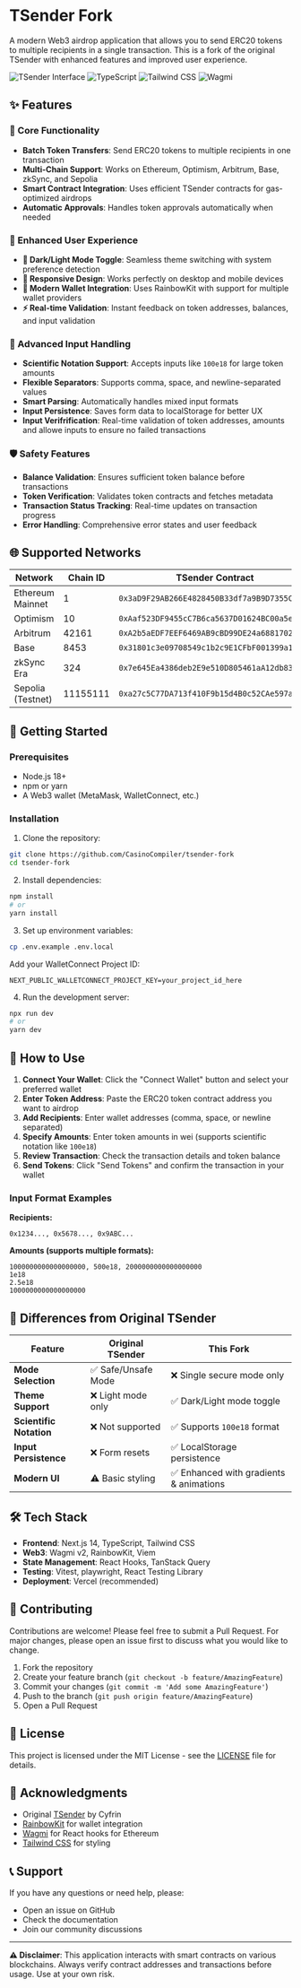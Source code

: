 # TSender Fork

A modern Web3 airdrop application that allows you to send ERC20 tokens to multiple recipients in a single transaction. This is a fork of the original TSender with enhanced features and improved user experience.

![TSender Interface](https://img.shields.io/badge/Next.js-14-black?style=for-the-badge&logo=next.js)
![TypeScript](https://img.shields.io/badge/TypeScript-007ACC?style=for-the-badge&logo=typescript&logoColor=white)
![Tailwind CSS](https://img.shields.io/badge/Tailwind_CSS-38B2AC?style=for-the-badge&logo=tailwind-css&logoColor=white)
![Wagmi](https://img.shields.io/badge/Wagmi-1C1B1F?style=for-the-badge)

## ✨ Features

### 🚀 Core Functionality
- **Batch Token Transfers**: Send ERC20 tokens to multiple recipients in one transaction
- **Multi-Chain Support**: Works on Ethereum, Optimism, Arbitrum, Base, zkSync, and Sepolia
- **Smart Contract Integration**: Uses efficient TSender contracts for gas-optimized airdrops
- **Automatic Approvals**: Handles token approvals automatically when needed

### 🎨 Enhanced User Experience
- **🌙 Dark/Light Mode Toggle**: Seamless theme switching with system preference detection
- **📱 Responsive Design**: Works perfectly on desktop and mobile devices
- **🔌 Modern Wallet Integration**: Uses RainbowKit with support for multiple wallet providers
- **⚡ Real-time Validation**: Instant feedback on token addresses, balances, and input validation

### 🔧 Advanced Input Handling
- **Scientific Notation Support**: Accepts inputs like `100e18` for large token amounts
- **Flexible Separators**: Supports comma, space, and newline-separated values
- **Smart Parsing**: Automatically handles mixed input formats
- **Input Persistence**: Saves form data to localStorage for better UX
- **Input Verifrification**: Real-time validation of token addresses, amounts and allowe inputs to ensure no failed transactions

### 🛡️ Safety Features
- **Balance Validation**: Ensures sufficient token balance before transactions
- **Token Verification**: Validates token contracts and fetches metadata
- **Transaction Status Tracking**: Real-time updates on transaction progress
- **Error Handling**: Comprehensive error states and user feedback

## 🌐 Supported Networks

| Network | Chain ID | TSender Contract |
|---------|----------|------------------|
| Ethereum Mainnet | 1 | `0x3aD9F29AB266E4828450B33df7a9B9D7355Cd821` |
| Optimism | 10 | `0xAaf523DF9455cC7B6ca5637D01624BC00a5e9fAa` |
| Arbitrum | 42161 | `0xA2b5aEDF7EEF6469AB9cBD99DE24a6881702Eb19` |
| Base | 8453 | `0x31801c3e09708549c1b2c9E1CFbF001399a1B9fa` |
| zkSync Era | 324 | `0x7e645Ea4386deb2E9e510D805461aA12db83fb5E` |
| Sepolia (Testnet) | 11155111 | `0xa27c5C77DA713f410F9b15d4B0c52CAe597a973a` |

## 🚀 Getting Started

### Prerequisites
- Node.js 18+ 
- npm or yarn
- A Web3 wallet (MetaMask, WalletConnect, etc.)

### Installation

1. Clone the repository:
```bash
git clone https://github.com/CasinoCompiler/tsender-fork
cd tsender-fork
```

2. Install dependencies:
```bash
npm install
# or
yarn install
```

3. Set up environment variables:
```bash
cp .env.example .env.local
```

Add your WalletConnect Project ID:
```env
NEXT_PUBLIC_WALLETCONNECT_PROJECT_KEY=your_project_id_here
```

4. Run the development server:
```bash
npx run dev
# or
yarn dev
```

## 📖 How to Use

1. **Connect Your Wallet**: Click the "Connect Wallet" button and select your preferred wallet
2. **Enter Token Address**: Paste the ERC20 token contract address you want to airdrop
3. **Add Recipients**: Enter wallet addresses (comma, space, or newline separated)
4. **Specify Amounts**: Enter token amounts in wei (supports scientific notation like `100e18`)
5. **Review Transaction**: Check the transaction details and token balance
6. **Send Tokens**: Click "Send Tokens" and confirm the transaction in your wallet

### Input Format Examples

**Recipients:**
```
0x1234..., 0x5678..., 0x9ABC...
```

**Amounts (supports multiple formats):**
```
1000000000000000000, 500e18, 2000000000000000000
1e18
2.5e18
1000000000000000000
```

## 🔄 Differences from Original TSender

| Feature | Original TSender | This Fork |
|---------|------------------|-----------|
| **Mode Selection** | ✅ Safe/Unsafe Mode | ❌ Single secure mode only |
| **Theme Support** | ❌ Light mode only | ✅ Dark/Light mode toggle |
| **Scientific Notation** | ❌ Not supported | ✅ Supports `100e18` format |
| **Input Persistence** | ❌ Form resets | ✅ LocalStorage persistence |
| **Modern UI** | ⚠️ Basic styling | ✅ Enhanced with gradients & animations |

## 🛠️ Tech Stack

- **Frontend**: Next.js 14, TypeScript, Tailwind CSS
- **Web3**: Wagmi v2, RainbowKit, Viem
- **State Management**: React Hooks, TanStack Query
- **Testing**: Vitest, playwright, React Testing Library
- **Deployment**: Vercel (recommended)

## 🤝 Contributing

Contributions are welcome! Please feel free to submit a Pull Request. For major changes, please open an issue first to discuss what you would like to change.

1. Fork the repository
2. Create your feature branch (`git checkout -b feature/AmazingFeature`)
3. Commit your changes (`git commit -m 'Add some AmazingFeature'`)
4. Push to the branch (`git push origin feature/AmazingFeature`)
5. Open a Pull Request

## 📄 License

This project is licensed under the MIT License - see the [LICENSE](LICENSE) file for details.

## 🙏 Acknowledgments

- Original [TSender](https://github.com/Cyfrin/ts-tsender-ui-cu) by Cyfrin
- [RainbowKit](https://www.rainbowkit.com/) for wallet integration
- [Wagmi](https://wagmi.sh/) for React hooks for Ethereum
- [Tailwind CSS](https://tailwindcss.com/) for styling

## 📞 Support

If you have any questions or need help, please:
- Open an issue on GitHub
- Check the documentation
- Join our community discussions

---

**⚠️ Disclaimer**: This application interacts with smart contracts on various blockchains. Always verify contract addresses and transactions before usage. Use at your own risk.
